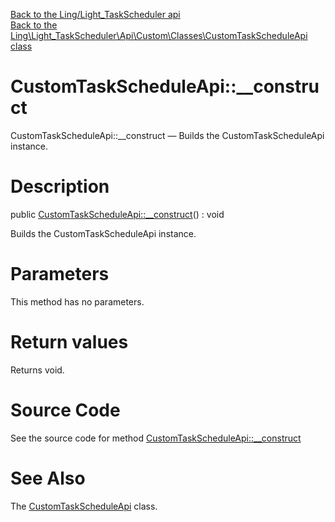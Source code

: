 [Back to the Ling/Light_TaskScheduler api](https://github.com/lingtalfi/Light_TaskScheduler/blob/master/doc/api/Ling/Light_TaskScheduler.md)<br>
[Back to the Ling\Light_TaskScheduler\Api\Custom\Classes\CustomTaskScheduleApi class](https://github.com/lingtalfi/Light_TaskScheduler/blob/master/doc/api/Ling/Light_TaskScheduler/Api/Custom/Classes/CustomTaskScheduleApi.md)


CustomTaskScheduleApi::__construct
================



CustomTaskScheduleApi::__construct — Builds the CustomTaskScheduleApi instance.




Description
================


public [CustomTaskScheduleApi::__construct](https://github.com/lingtalfi/Light_TaskScheduler/blob/master/doc/api/Ling/Light_TaskScheduler/Api/Custom/Classes/CustomTaskScheduleApi/__construct.md)() : void




Builds the CustomTaskScheduleApi instance.




Parameters
================

This method has no parameters.


Return values
================

Returns void.








Source Code
===========
See the source code for method [CustomTaskScheduleApi::__construct](https://github.com/lingtalfi/Light_TaskScheduler/blob/master/Api/Custom/Classes/CustomTaskScheduleApi.php#L21-L24)


See Also
================

The [CustomTaskScheduleApi](https://github.com/lingtalfi/Light_TaskScheduler/blob/master/doc/api/Ling/Light_TaskScheduler/Api/Custom/Classes/CustomTaskScheduleApi.md) class.



